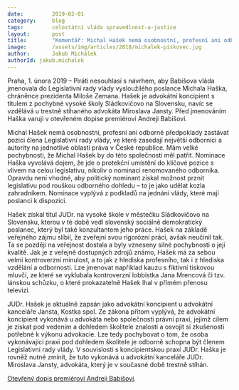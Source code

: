 ```yaml
---
date:         2019-02-01
category:     blog
tags:         celostátní vláda spravedlnost-a-justice
layout:       post
title:        "Komentář: Michal Hašek nemá osobnostní, profesní ani odborné předpoklady zastávat pozici člena Legislativní rady vlády"
image:        /assets/img/articles/2018/michalek-piskovec.jpg
author:       Jakub Michálek
authorId: jakub.michalek
---
```



Praha, 1. února 2019 – Piráti nesouhlasí s návrhem, aby Babišova vláda jmenovala do Legislativní rady vlády vysloužilého poslance Michala Haška, chráněnce prezidenta Miloše Zemana. Hašek je advokátní koncipient s titulem z pochybné vysoké školy Sládkovičovo na Slovensku, navíc se vzdělává u trestně stíhaného advokáta Miroslava Jansty. Před jmenováním Haška varuji v otevřeném dopise premiérovi Andreji Babišovi.

Michal Hašek nemá osobnostní, profesní ani odborné předpoklady zastávat pozici člena Legislativní rady vlády, ve které zasedají největší odborníci a autority na jednotlivé oblasti práva v České republice. Mám velké pochybnosti, že Michal Hašek by do této společnosti měl patřit. Nominace Haška vyvolává dojem, že jde o protekční umístění do klíčové pozice s vlivem na celou legislativu, nikoliv o nominaci renomovaného odborníka. Opravdu není vhodné, aby politický nominant získal možnost prznit legislativu pod rouškou odborného dohledu – to je jako udělat kozla zahradníkem. Nominace vyplývá z podkladů na jednání vlády, které mají poslanci k dispozici.

Hašek získal titul JUDr. na vysoké škole v městečku Sládkovičovo na Slovensku, kterou v té době vedl slovenský sociálně demokratický poslanec, který byl také konzultantem jeho práce. Hašek na základě veřejného zájmu slíbil, že zveřejní svou rigorózní práci, avšak neučinil tak. Ta se později na veřejnost dostala a byly vzneseny silné pochybnosti o její kvalitě. Jak je z veřejně dostupných zdrojů známo, Hašek má za sebou velmi kontroverzní minulost, a to jak z hlediska profesního, tak i z hlediska vzdělání a odbornosti. Lze jmenovat například kauzu s fiktivní tiskovou mluvčí, ze které se vyklubala kontroverzní lobbistka Jana Mrencová či tzv. lánskou schůzku, o které prokazatelně Hašek lhal v přímém přenosu televizi.

JUDr. Hašek je aktuálně zapsán jako advokátní koncipient u advokátní kanceláře Jansta, Kostka spol. Ze zákona přitom vyplývá, že advokátní koncipient vykonává u advokáta nebo společnosti právní praxi, jejímž cílem je získat pod vedením a dohledem školitele znalosti a osvojit si zkušenosti potřebné k výkonu advokacie. Lze tedy pochybovat o tom, že osoba vykonávající praxi pod dohledem školitele je odborně schopna být členem Legislativní rady vlády. V souvislosti s koncipientskou praxí JUDr. Haška je rovněž nutné zmínit, že tuto vykonává u advokátní kanceláře JUDr. Miroslava Jansty, advokáta, který je v současné době trestně stíhán.



[Otevřený dopis premiérovi Andreji Babišovi](https://pirati.cz/assets/pdf/dopis-jmenovani-haska-lrv.pdf).
